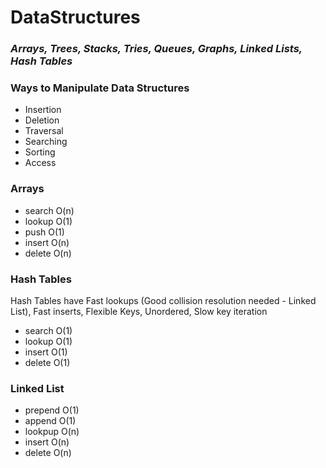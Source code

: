 # DataStructures


<div>
    <h3><i><b>Arrays, Trees, Stacks, Tries, Queues, Graphs, Linked Lists, Hash Tables</b></i></h3>
</div>
<div>
    <h3>Ways to Manipulate Data Structures </h3>
    <ul>
        <li>Insertion</li>
        <li>Deletion</li>
        <li>Traversal</li>
        <li>Searching</li>
        <li>Sorting</li>
        <li>Access</li>
    </ul>        
</div>
<div>
    <h3>Arrays</h3>
    <ul>
        <li>search O(n)</li>
        <li>lookup O(1)</li>
        <li>push O(1)</li>
        <li>insert O(n)</li>
        <li>delete O(n)</li>
    </ul>
</div>
<div>
    <h3>Hash Tables</h3>
    <p>Hash Tables have Fast lookups (Good collision resolution needed - Linked List), Fast inserts, Flexible Keys, Unordered, Slow key iteration</p>
    <ul>
        <li>search O(1)</li>
        <li>lookup O(1)</li>
        <li>insert O(1)</li>
        <li>delete O(1)</li>
    </ul>
</div>
<div>
    <h3>Linked List</h3>
    <ul>
        <li>prepend O(1)</li>
        <li>append O(1)</li>
        <li>lookpup O(n)</li>
        <li>insert O(n)</li>
        <li>delete O(n)</li>
    </ul>
</div>

